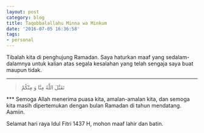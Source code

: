```yaml
---
layout: post
category: blog
title: Taqobbalallahu Minna wa Minkum
date: '2016-07-05 16:36:58'
tags:
- personal
---
```


Tibalah kita di penghujung Ramadan. Saya haturkan maaf yang sedalam-dalamnya untuk kalian atas segala kesalahan yang telah sengaja saya buat maupun tidak.
***
<blockquote class="pullquote"><p>تَقَبَّلَ اللَّهُ مِنَّا وَ مِنْكُمْ</p>
</blockquote>
***
Semoga Allah menerima puasa kita, amalan-amalan kita, dan semoga kita masih dipertemukan dengan bulan Ramadan di tahun mendatang. Aamiin.

Selamat hari raya Idul Fitri 1437 H, mohon maaf lahir dan batin.
